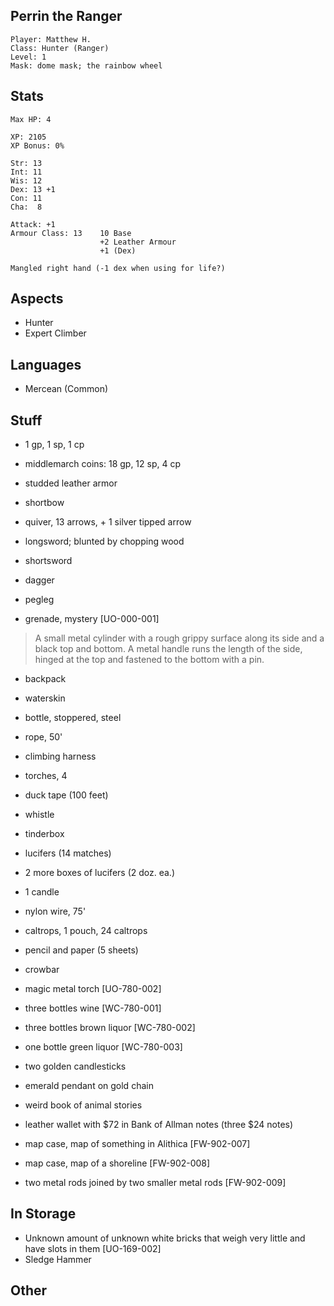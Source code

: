 ## Perrin the Ranger

    Player: Matthew H.
    Class: Hunter (Ranger)
    Level: 1
    Mask: dome mask; the rainbow wheel

## Stats

    Max HP: 4

    XP: 2105
    XP Bonus: 0%

    Str: 13
    Int: 11
    Wis: 12
    Dex: 13 +1
    Con: 11
    Cha:  8

    Attack: +1
    Armour Class: 13    10 Base
                        +2 Leather Armour
                        +1 (Dex)

    Mangled right hand (-1 dex when using for life?)

## Aspects

* Hunter
* Expert Climber

## Languages

- Mercean (Common)

## Stuff

* 1 gp, 1 sp, 1 cp
* middlemarch coins: 18 gp, 12 sp, 4 cp

* studded leather armor
* shortbow
* quiver, 13 arrows, + 1 silver tipped arrow
* longsword; blunted by chopping wood
* shortsword
* dagger
* pegleg

* grenade, mystery [UO-000-001]

> A small metal cylinder with a rough grippy surface along its side and a
> black top and bottom.  A metal handle runs the length of the side, hinged
> at the top and fastened to the bottom with a pin.

* backpack
* waterskin
* bottle, stoppered, steel
* rope, 50'
* climbing harness
* torches, 4
* duck tape (100 feet)
* whistle
* tinderbox
* lucifers (14 matches)
* 2 more boxes of lucifers (2 doz. ea.)
* 1 candle
* nylon wire, 75'
* caltrops, 1 pouch, 24 caltrops
* pencil and paper (5 sheets)
* crowbar
* magic metal torch [UO-780-002]
* three bottles wine [WC-780-001]
* three bottles brown liquor [WC-780-002]
* one bottle green liquor [WC-780-003]
* two golden candlesticks
* emerald pendant on gold chain
* weird book of animal stories

* leather wallet with $72 in Bank of Allman notes (three $24 notes)
* map case, map of something in Alithica [FW-902-007]
* map case, map of a shoreline [FW-902-008]
* two metal rods joined by two smaller metal rods [FW-902-009]

## In Storage

* Unknown amount of unknown white bricks that weigh very little and have slots in them [UO-169-002]
* Sledge Hammer

## Other

